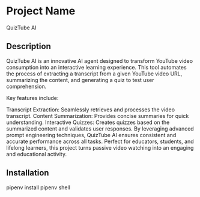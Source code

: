 # Project Name
QuizTube AI

## Description

QuizTube AI is an innovative AI agent designed to transform YouTube video consumption into an interactive learning experience. This tool automates the process of extracting a transcript from a given YouTube video URL, summarizing the content, and generating a quiz to test user comprehension.

Key features include:

Transcript Extraction: Seamlessly retrieves and processes the video transcript.
Content Summarization: Provides concise summaries for quick understanding.
Interactive Quizzes: Creates quizzes based on the summarized content and validates user responses.
By leveraging advanced prompt engineering techniques, QuizTube AI ensures consistent and accurate performance across all tasks. Perfect for educators, students, and lifelong learners, this project turns passive video watching into an engaging and educational activity.


## Installation

pipenv install
pipenv shell

